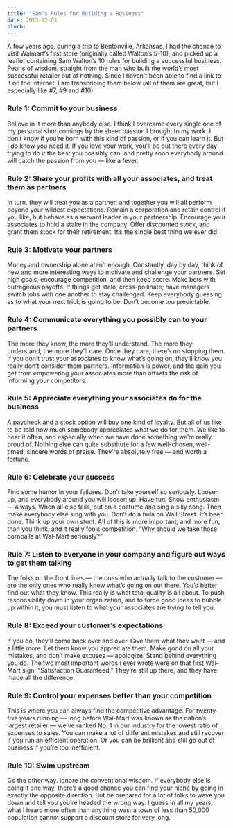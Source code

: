 ```yaml
---
title: "Sam's Rules for Building a Business"
date: 2013-12-03
blurb: 
---
```


A few years ago, during a trip to Bentonville, Arkansas, I had the chance to visit Walmart&#8217;s first store (originally called Walton&#8217;s 5-10), and picked up a leaflet containing Sam Walton&#8217;s 10 rules for building a successful business. Pearls of wisdom, straight from the man who built the world&#8217;s most successful retailer out of nothing. Since I haven't been able to find a link to it on the Internet, I am transcribing them below (all of them are great, but I especially like #7, #9 and #10):

### Rule 1: Commit to your business
Believe in it more than anybody else. I think I overcame every single one of my personal shortcomings by the sheer passion I brought to my work. I don&#8217;t know if you&#8217;re born with this kind of passion, or if you can learn it. But I do know you need it. If you love your work, you&#8217;ll be out there every day trying to do it the best you possibly can, and pretty soon everybody around will catch the passion from you &mdash; like a fever. 

### Rule 2: Share your profits with all your associates, and treat them as partners
In turn, they will treat you as a partner, and together you will all perform beyond your wildest expectations. Remain a corporation and retain control if you like, but behave as a servant leader in your partnership. Encourage your associates to hold a stake in the company. Offer discounted stock, and grant them stock for their retirement. It&#8217;s the single best thing we ever did.

### Rule 3: Motivate your partners
Money and ownership alone aren&#8217;t enough. Constantly, day by day, think of new and more interesting ways to motivate and challenge your partners. Set high goals, encourage competition, and then keep score. Make bets with outrageous payoffs. If things get stale, cross-pollinate; have managers switch jobs with one another to stay challenged. Keep everybody guessing as to what your next trick is going to be. Don&#8217;t become too predictable.

### Rule 4: Communicate everything you possibly can to your partners
The more they know, the more they&#8217;ll understand. The more they understand, the more they&#8217;ll care. Once they care, there&#8217;s no stopping them. If you don&#8217;t trust your associates to know what&#8217;s going on, they&#8217;ll know you really don&#8217;t consider them partners. Information is power, and the gain you get from empowering your associates more than offsets the risk of informing your competitors.

### Rule 5: Appreciate everything your associates do for the business
A paycheck and a stock option will buy one kind of loyalty. But all of us like to be told how much somebody appreciates what we do for them. We like to hear it often, and especially when we have done something we&#8217;re really proud of. Nothing else can quite substitute for a few well-chosen, well-timed, sincere words of praise. They&#8217;re absolutely free &mdash; and worth a fortune.

### Rule 6: Celebrate your success
Find some humor in your failures. Don&#8217;t take yourself so seriously. Loosen up, and everybody around you will loosen up. Have fun. Show enthusiasm &mdash; always. When all else fails, put on a costume and sing a silly song. Then make everybody else sing with you. Don&#8217;t do a hula on Wall Street. It&#8217;s been done. Think up your own stunt. All of this is more important, and more fun, than you think, and it really fools competition. &#8220;Why should we take those cornballs at Wal-Mart seriously?&#8221;

### Rule 7: Listen to everyone in your company and figure out ways to get them talking

The folks on the front lines &mdash; the ones who actually talk to the customer &mdash; are the only ones who really know what&#8217;s going on out there. You&#8217;d better find out what they know. This really is what total quality is all about. To push responsibility down in your organization, and to force good ideas to bubble up within it, you must listen to what your associates are trying to tell you.

### Rule 8: Exceed your customer&#8217;s expectations

If you do, they&#8217;ll come back over and over. Give them what they want &mdash; and a little more. Let them know you appreciate them. Make good on all your mistakes, and don&#8217;t make excuses &mdash; apologize. Stand behind everything you do. The two most important words I ever wrote were on that first Wal-Mart sign: &#8220;Satisfaction Guaranteed.&#8221; They&#8217;re still up there, and they have made all the difference.

### Rule 9: Control your expenses better than your competition

This is where you can always find the competitive advantage. For twenty-five years running &mdash; long before Wal-Mart was known as the nation&#8217;s largest retailer &mdash; we&#8217;ve ranked No. 1 in our industry for the lowest ratio of expenses to sales. You can make a lot of different mistakes and still recover if you run an efficient operation. Or you can be brilliant and still go out of business if you&#8217;re too inefficient.

### Rule 10: Swim upstream

Go the other way. Ignore the conventional wisdom. If everybody else is doing it one way, there&#8217;s a good chance you can find your niche by going in exactly the opposite direction. But be prepared for a lot of folks to wave you down and tell you you&#8217;re headed the wrong way. I guess in all my years, what I heard more often than anything was: a town of less than 50,000 population cannot support a discount store for very long.
